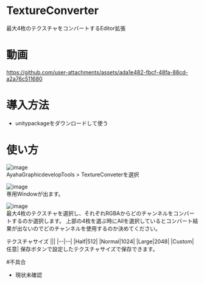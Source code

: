 # TextureConverter
最大4枚のテクスチャをコンバートするEditor拡張

# 動画
https://github.com/user-attachments/assets/ada1e482-fbcf-48fa-88cd-a2a76c511680

# 導入方法
* unitypackageをダウンロードして使う

# 使い方
![image](https://github.com/user-attachments/assets/951e9d73-46ab-42bf-8321-dbe3ac24f2c4)<br>
AyahaGraphicdevelopTools > TextureConveterを選択

![image](https://github.com/user-attachments/assets/7bd98045-154c-487d-adcd-fe9066a0a105)<br>
専用Windowが出ます。

![image](https://github.com/user-attachments/assets/192dbed9-03fd-4e90-9d63-92e0a8facb6e)<br>
最大4枚のテクスチャを選択し、それぞれRGBAからどのチャンネルをコンバートするのか選択します。
上部の4枚を選ぶ時にAllを選択しているとコンバート結果が出ないのでどのチャンネルを使用するのか決めてください。

テクスチャサイズ
|||
|--|--|
|Half|512|
|Normal|1024|
|Large|2048|
|Custom|任意|
保存ボタンで設定したテクスチャサイズで保存できます。

#不具合
* 現状未確認
